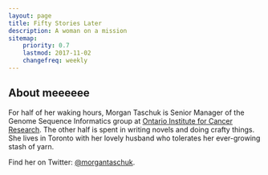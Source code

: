 ```yaml
---
layout: page
title: Fifty Stories Later
description: A woman on a mission
sitemap:
    priority: 0.7
    lastmod: 2017-11-02
    changefreq: weekly
---
```

## About meeeeee

<!--<span class="image left"><img src="{{ "/images/pic04.jpg" | absolute_url }}" alt="" /></span>-->

For half of her waking hours, Morgan Taschuk is Senior Manager of the Genome
Sequence Informatics group at [Ontario Institute for Cancer
Research](https://oicr.on.ca). The other
half is spent in writing novels and doing crafty things. She lives in Toronto
with her lovely husband who tolerates her ever-growing stash of yarn.

Find her on Twitter: [@morgantaschuk](https://www.twitter.com/morgantaschuk).
